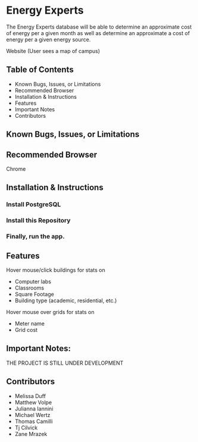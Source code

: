 # Energy Experts
The Energy Experts database will be able to determine an approximate cost of energy per a given month as well as determine an approximate a cost of energy per a given energy source. 

Website (User sees a map of campus)

## Table of Contents
* Known Bugs, Issues, or Limitations
* Recommended Browser
* Installation & Instructions
* Features
* Important Notes
* Contributors


## Known Bugs, Issues, or Limitations

## Recommended Browser
Chrome

## Installation & Instructions

### Install PostgreSQL

### Install this Repository

### Finally, run the app.

## Features

Hover mouse/click buildings for stats on
* Computer labs 
* Classrooms
* Square Footage
* Building type (academic, residential, etc.)
  
 
Hover mouse over grids for stats on
* Meter name
* Grid cost

## Important Notes:

THE PROJECT IS STILL UNDER DEVELOPMENT
  
## Contributors
* Melissa Duff
* Matthew Volpe
* Julianna Iannini
* Michael Wertz
* Thomas Camilli
* Tj Cilvick
* Zane Mrazek
